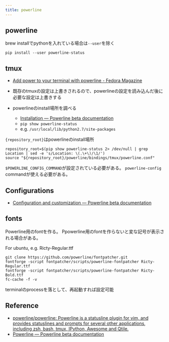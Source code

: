 ```yaml
---
title: powerline
---
```


## powerline

brew installでpythonを入れている場合は`--user`を除く

```
pip install --user powerline-status
```

## tmux
* [Add power to your terminal with powerline - Fedora Magazine](https://fedoramagazine.org/add-power-terminal-powerline/)
* 既存のtmuxの設定は上書きされるので、powerlineの設定を読み込んだ後に必要な設定は上書きする
    

* powerlineのinstall場所を調べる
    * [Installation — Powerline beta documentation](https://powerline.readthedocs.io/en/latest/installation.html#repository-root)
    * `pip show powerline-status`
    * e.g. `/usr/local/lib/python2.7/site-packages`

`{repository_root}`はpowerlineのinstall場所

```
repository_root=$(pip show powerline-status 2> /dev/null | grep Location | sed -e 's/Location: \(.\+\)/\1/')
source "${repository_root}/powerline/bindings/tmux/powerline.conf"
```

`$POWERLINE_CONFIG_COMMAND`が設定されている必要がある。
`powerline-config` commandが使える必要がある。



## Configurations
* [Configuration and customization — Powerline beta documentation](https://powerline.readthedocs.io/en/latest/configuration.html)


## fonts
Powerline用のfontを作る。
Ppowerline用のfontを作らないと変な記号が表示される場合がある。

For ubuntu, e.g. Ricty-Regular.ttf

```
git clone https://github.com/powerline/fontpatcher.git
fontforge -script fontpatcher/scripts/powerline-fontpatcher Ricty-Regular.ttf
fontforge -script fontpatcher/scripts/powerline-fontpatcher Ricty-Bold.ttf
fc-cache -f -v
```

terminalのprocessを落として、再起動すれば設定可能

## Reference
* [powerline/powerline: Powerline is a statusline plugin for vim, and provides statuslines and prompts for several other applications, including zsh, bash, tmux, IPython, Awesome and Qtile.](https://github.com/powerline/powerline)
* [Powerline — Powerline beta documentation](https://powerline.readthedocs.io/en/latest/)
